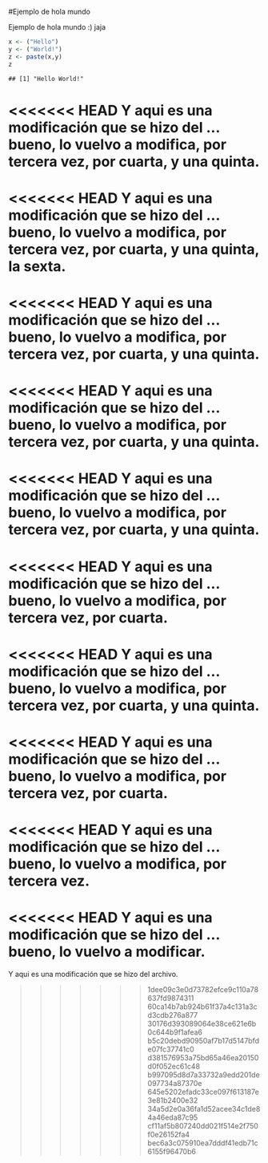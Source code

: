 #Ejemplo de hola mundo

Ejemplo de hola mundo :) jaja



```r
x <- ("Hello")
y <- ("World!")
z <- paste(x,y)
z
```

```
## [1] "Hello World!"
```
<<<<<<< HEAD
Y aqui es una modificación que se hizo del ... bueno, lo vuelvo a modifica, por tercera vez, por cuarta, y una quinta.
=======
<<<<<<< HEAD
Y aqui es una modificación que se hizo del ... bueno, lo vuelvo a modifica, por tercera vez, por cuarta, y una quinta, la sexta.
=======
<<<<<<< HEAD
Y aqui es una modificación que se hizo del ... bueno, lo vuelvo a modifica, por tercera vez, por cuarta, y una quinta.
=======
<<<<<<< HEAD
Y aqui es una modificación que se hizo del ... bueno, lo vuelvo a modifica, por tercera vez, por cuarta, y una quinta.
=======
<<<<<<< HEAD
Y aqui es una modificación que se hizo del ... bueno, lo vuelvo a modifica, por tercera vez, por cuarta, y una quinta.
=======
<<<<<<< HEAD
Y aqui es una modificación que se hizo del ... bueno, lo vuelvo a modifica, por tercera vez, por cuarta.
=======
<<<<<<< HEAD
Y aqui es una modificación que se hizo del ... bueno, lo vuelvo a modifica, por tercera vez, por cuarta, y una quinta.
=======
<<<<<<< HEAD
Y aqui es una modificación que se hizo del ... bueno, lo vuelvo a modifica, por tercera vez, por cuarta.
=======
<<<<<<< HEAD
Y aqui es una modificación que se hizo del ... bueno, lo vuelvo a modifica, por tercera vez.
=======
<<<<<<< HEAD
Y aqui es una modificación que se hizo del ... bueno, lo vuelvo a modificar.
=======
Y aqui es una modificación que se hizo del archivo.
>>>>>>> 1dee09c3e0d73782efce9c110a78637fd9874311
>>>>>>> 60ca14b7ab924b61f37a4c131a3cd3cdb276a877
>>>>>>> 30176d393089064e38ce621e6b0c644b9f1afea6
>>>>>>> b5c20debd90950af7b17d5147bfde07fc37741c0
>>>>>>> d381576953a75bd65a46ea20150d0f052ec61c48
>>>>>>> b997095d8d7a33732a9edd201de097734a87370e
>>>>>>> 645e5202efadc33ce097f613187e3e81b2400e32
>>>>>>> 34a5d2e0a36fa1d52acee34c1de84a46eda87c95
>>>>>>> cf11af5b807240dd021f514e2f750f0e26152fa4
>>>>>>> bec6a3c075910ea7dddf41edb71c6155f96470b6
